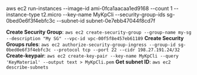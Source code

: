 aws ec2 run-instances
  --image-id ami-0fca1aacaa1ed9168
  --count 1
  --instance-type t2.micro
  --key-name MyKpCli
  --security-group-ids sg-0bed0e6f3f4ebfc3c
  --subnet-id subnet-0e7ebb47044f8cd7f

**Create Security Group**: `aws ec2 create-security-group --group-name my-sg --description "My SG" --vpc-id vpc-00f5f8e457eb61189`
**Create Security Groups rules**: `aws ec2 authorize-security-group-ingress --group-id sg-0bed0e6f3f4ebfc3c --protocol tcp --port 22 --cidr 198.27.191.24/32`
**Create-keypair**: `aws ec2 create-key-pair --key-name MyKpCli --query 'KeyMaterial' --output text > MyKpCli.pem`
**Get subnet ID**: `aws ec2 describe-subnets`